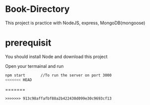 # Book-Directory

This project is practice with NodeJS, express, MongoDB(mongoose)

# prerequisit 

You should install Node and download this project 

Open your termainal and run 

```bash
npm start       //To run the server on port 3000
<<<<<<< HEAD
```
=======
```
>>>>>>> 913c98affafbf88a2b422430d099e30c9693cf13
